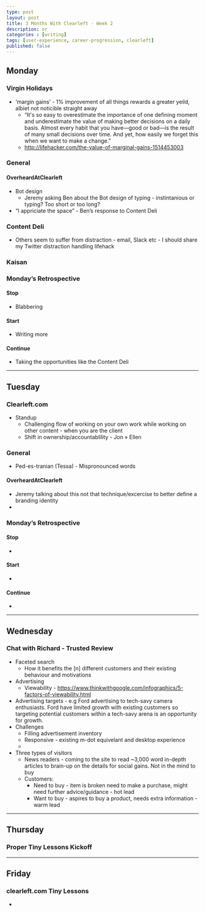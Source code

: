 ```yaml
---
type: post
layout: post
title: 3 Months With Clearleft - Week 2
description: or 
categories : [writing]
tags: [user-experience, career-progression, clearleft]
published: false
---
```


## Monday

### Virgin Holidays

* ‘margin gains’ - 1% improvement of all things rewards a greater yeild, albiet not noticible straight away
  * “It's so easy to overestimate the importance of one defining moment and underestimate the value of making better decisions on a daily basis. Almost every habit that you have—good or bad—is the result of many small decisions over time. And yet, how easily we forget this when we want to make a change.”
  * http://lifehacker.com/the-value-of-marginal-gains-1514453003

### General

#### OverheardAtClearleft

* Bot design
  * Jeremy asking Ben about the Bot design of typing - instintanious or typing? Too short or too long?
* “I appriciate the space” - Ben’s response to Content Deli

### Content Deli

* Others seem to suffer from distraction - email, Slack etc - I should share my Twitter distraction handling lifehack


### Kaisan

### Monday’s Retrospective

#### Stop

* Blabbering

#### Start

* Writing more

#### Continue

* Taking the opportunities like the Content Deli

---

## Tuesday

### Clearleft.com

* Standup
  * Challenging flow of working on your own work while working on other content - when you are the client
  * Shift in ownership/accountablility - Jon » Ellen

### General

* Ped-es-tranian (Tessa) - Mispronounced words

#### OverheardAtClearleft

* Jeremy talking about this not that technique/excercise to better define a branding identity
* 

### Monday’s Retrospective

#### Stop

* 

#### Start

* 

#### Continue

* 

---

## Wednesday

### Chat with Richard - Trusted Review

* Faceted search
  * How it benefits the [n] different customers and their existing behaviour and motivations
* Advertising
  * Viewability - https://www.thinkwithgoogle.com/infographics/5-factors-of-viewability.html
* Advertising targets - e.g Ford advertising to tech-savy camera enthusiasts. Ford have limited growth with existing customers so targeting potential customers within a tech-savy arena is an opportunity for growth.
* Challenges
  * Filling advertisement inventory
  * Responsive - existing m-dot equivelant and desktop experience
  * 
* Three types of visitors
  * News readers - coming to the site to read ~3,000 word in-depth articles to brain-up on the details for social gains. Not in the mind to buy
  * Customers:
    * Need to buy - item is broken need to make a purchase, might need further advice/guidance - hot lead
    * Want to buy - aspires to buy a product, needs extra information - warm lead

---

## Thursday

### Proper Tiny Lessons Kickoff

---

## Friday

### clearleft.com Tiny Lessons

* 
